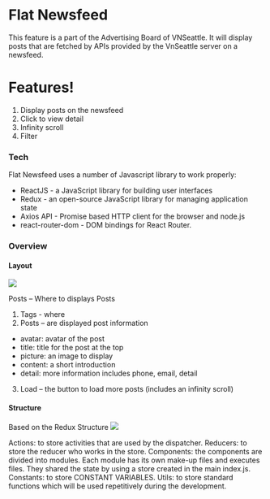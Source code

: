 # Flat Newsfeed
This feature is a part of the Advertising Board of VNSeattle. It will display posts that are fetched by APIs provided by the VnSeattle server on a newsfeed.

# Features!

  1. Display posts on the newsfeed
  2. Click to view detail
  3. Infinity scroll
  4. Filter
 
### Tech

Flat Newsfeed uses a number of Javascript library to work properly:

* ReactJS - a JavaScript library for building user interfaces
* Redux - an open-source JavaScript library for managing application state
* Axios API  - Promise based HTTP client for the browser and node.js
* react-router-dom - DOM bindings for React Router.

### Overview
#### Layout
<img src='http://vnseattle.com/vnsmarket-design/home-overview-layout.png'/>

Posts – Where to displays Posts
1. Tags - where 
2. Posts – are displayed post information
* avatar: avatar of the post
* title: title for the post at the top
* picture: an image to display   
* content: a short introduction
* detail: more information includes phone, email, detail    
3. Load – the button to load more posts (includes an infinity scroll)    

#### Structure
Based on the Redux Structure 
<img src='https://www.esri.com/arcgis-blog/wp-content/uploads/2017/09/react-redux-overview.png' />

Actions: to store activities that are used by the dispatcher.
Reducers: to store the reducer who works in the store.
Components: the components are divided into modules. Each module has its own make-up files and executes files. They shared the state by using a store created in the main index.js.
Constants: to store CONSTANT VARIABLES.
Utils: to store standard functions which will be used repetitively during the development. 
